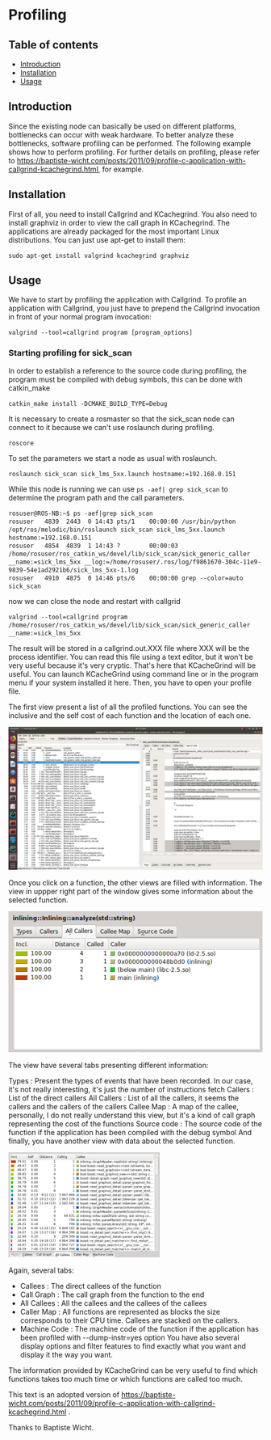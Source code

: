 # Profiling
## Table of contents

- [Introduction](#introduction)
- [Installation](#installation)
- [Usage](#Usage)
## Introduction

Since the existing node can basically be used on different platforms, bottlenecks can occur with weak hardware. To better analyze these bottlenecks, software profiling can be performed.
The following example shows how to perform profiling.
For further details on profiling, please refer to https://baptiste-wicht.com/posts/2011/09/profile-c-application-with-callgrind-kcachegrind.html, for example.

## Installation

First of all, you need to install Callgrind and KCachegrind. 
You also need to install graphviz in order to view the call graph in KCachegrind. The applications are already packaged for the most important Linux distributions. You can just use apt-get to install them:
```
sudo apt-get install valgrind kcachegrind graphviz
```

## Usage
We have to start by profiling the application with Callgrind. To profile an application with Callgrind, you just have to prepend the Callgrind invocation in front of your normal program invocation:
```
valgrind --tool=callgrind program [program_options]
```
### Starting profiling for sick_scan
In order to establish a reference to the source code during profiling, the program must be compiled with debug symbols, this can be done with catkin_make
```
catkin_make install -DCMAKE_BUILD_TYPE=Debug
```
It is necessary to create a rosmaster so that the sick_scan node can connect to it because we can't use roslaunch during profiling.
```
roscore
```
To set the parameters we start a node as usual with roslaunch.
```
roslaunch sick_scan sick_lms_5xx.launch hostname:=192.168.0.151
```
While this node is running we can use ```ps -aef| grep sick_scan``` to determine the program path and the call parameters. 
```
rosuser@ROS-NB:~$ ps -aef|grep sick_scan
rosuser   4839  2443  0 14:43 pts/1    00:00:00 /usr/bin/python /opt/ros/melodic/bin/roslaunch sick_scan sick_lms_5xx.launch hostname:=192.168.0.151
rosuser   4854  4839  1 14:43 ?        00:00:03 /home/rosuser/ros_catkin_ws/devel/lib/sick_scan/sick_generic_caller __name:=sick_lms_5xx __log:=/home/rosuser/.ros/log/f9861670-304c-11e9-9839-54e1ad2921b6/sick_lms_5xx-1.log
rosuser   4910  4875  0 14:46 pts/6    00:00:00 grep --color=auto sick_scan
```
now we can close the node and restart with callgrid
```
valgrind --tool=callgrind program /home/rosuser/ros_catkin_ws/devel/lib/sick_scan/sick_generic_caller __name:=sick_lms_5xx
```
The result will be stored in a callgrind.out.XXX file where XXX will be the process identifier.
You can read this file using a text editor, but it won't be very useful because it's very cryptic. 
That's here that KCacheGrind will be useful. You can launch KCacheGrind using command line 
or in the program menu if your system installed it here. Then, you have to open your profile file.

The first view present a list of all the profiled functions. You can see the inclusive 
and the self cost of each function and the location of each one.

![src_view.png](src_view.png)

Once you click on a function, the other views are filled with information. The view in uppper right part of the window gives some information about the selected function.

![profile_002](profile_002.png)

The view have several tabs presenting different information:

Types : Present the types of events that have been recorded. In our case, it's not really interesting, it's just the number of instructions fetch
Callers : List of the direct callers
All Callers : List of all the callers, it seems the callers and the callers of the callers
Callee Map : A map of the callee, personally, I do not really understand this view, but it's a kind of call graph representing the cost of the functions
Source code : The source code of the function if the application has been compiled with the debug symbol
And finally, you have another view with data about the selected function.

![profile_003](profile_003.png)

Again, several tabs:

* Callees : The direct callees of the function
* Call Graph : The call graph from the function to the end
* All Callees : All the callees and the callees of the callees
* Caller Map : All functions are represented as blocks the size corresponds to their CPU time. Callees are stacked on the callers. 
* Machine Code : The machine code of the function if the application has been profiled with --dump-instr=yes option
You have also several display options and filter features to find exactly what you want and display it the way you want.

The information provided by KCacheGrind can be very useful to find which functions takes too much time or which functions are called too much.

This text is an adopted version of https://baptiste-wicht.com/posts/2011/09/profile-c-application-with-callgrind-kcachegrind.html .

Thanks to Baptiste Wicht.
